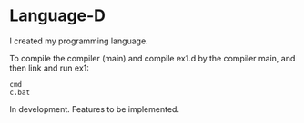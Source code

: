 # Language-D
I created my programming language. 


To compile the compiler (main) and compile ex1.d by the compiler main, and then link and run ex1:
```
cmd
c.bat
```
In development. Features to be implemented.
